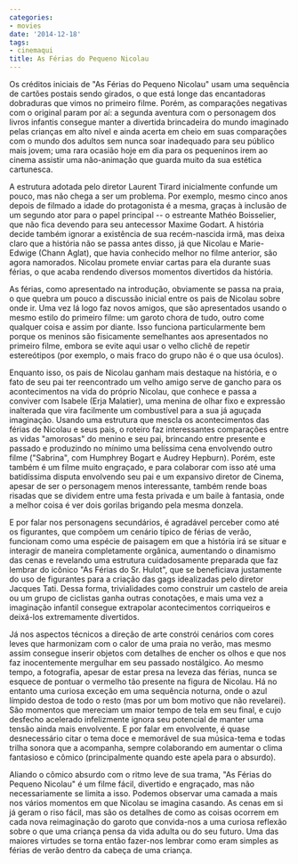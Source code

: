 ```yaml
---
categories:
- movies
date: '2014-12-18'
tags:
- cinemaqui
title: As Férias do Pequeno Nicolau
---
```


Os créditos iniciais de "As Férias do Pequeno Nicolau" usam uma sequência de cartões postais sendo girados, o que está longe das encantadoras dobraduras que vimos no primeiro filme. Porém, as comparações negativas com o original param por aí: a segunda aventura com o personagem dos livros infantis consegue manter a divertida brincadeira do mundo imaginado pelas crianças em alto nível e ainda acerta em cheio em suas comparações com o mundo dos adultos sem nunca soar inadequado para seu público mais jovem; uma rara ocasião hoje em dia para os pequeninos irem ao cinema assistir uma não-animação que guarda muito da sua estética cartunesca.

A estrutura adotada pelo diretor Laurent Tirard inicialmente confunde um pouco, mas não chega a ser um problema. Por exemplo, mesmo cinco anos depois de filmado a idade do protagonista é a mesma, graças à inclusão de um segundo ator para o papel principal -- o estreante Mathéo Boisselier, que não fica devendo para seu antecessor Maxime Godart. A história decide também ignorar a existência de sua recém-nascida irmã, mas deixa claro que a história não se passa antes disso, já que Nicolau e Marie-Edwige (Chann Aglat), que havia conhecido melhor no filme anterior, são agora namorados. Nicolau promete enviar cartas para ela durante suas férias, o que acaba rendendo diversos momentos divertidos da história.

As férias, como apresentado na introdução, obviamente se passa na praia, o que quebra um pouco a discussão inicial entre os pais de Nicolau sobre onde ir. Uma vez lá logo faz novos amigos, que são apresentados usando o mesmo estilo do primeiro filme: um garoto chora de tudo, outro come qualquer coisa e assim por diante. Isso funciona particularmente bem porque os meninos são fisicamente semelhantes aos apresentados no primeiro filme, embora se evite aqui usar o velho clichê de repetir estereótipos (por exemplo, o mais fraco do grupo não é o que usa óculos).

Enquanto isso, os pais de Nicolau ganham mais destaque na história, e o fato de seu pai ter reencontrado um velho amigo serve de gancho para os acontecimentos na vida do próprio Nicolau, que conhece e passa a conviver com Isabele (Erja Malatier), uma menina de olhar fixo e expressão inalterada que vira facilmente um combustível para a sua já aguçada imaginação. Usando uma estrutura que mescla os acontecimentos das férias de Nicolau e seus pais, o roteiro faz interessantes comparações entre as vidas "amorosas" do menino e seu pai, brincando entre presente e passado e produzindo no mínimo uma belíssima cena envolvendo outro filme ("Sabrina", com Humphrey Bogart e Audrey Hepburn). Porém, este também é um filme muito engraçado, e para colaborar com isso até uma batidíssima disputa envolvendo seu pai e um expansivo diretor de Cinema, apesar de ser o personagem menos interessante, também rende boas risadas que se dividem entre uma festa privada e um baile à fantasia, onde a melhor coisa é ver dois gorilas brigando pela mesma donzela.

E por falar nos personagens secundários, é agradável perceber como até os figurantes, que compõem um cenário típico de férias de verão, funcionam como uma espécie de paisagem em que a história irá se situar e interagir de maneira completamente orgânica, aumentando o dinamismo das cenas e revelando uma estrutura cuidadosamente preparada que faz lembrar do icônico "As Férias do Sr. Hulot", que se beneficiava justamente do uso de figurantes para a criação das gags idealizadas pelo diretor Jacques Tati. Dessa forma, trivialidades como construir um castelo de areia ou um grupo de ciclistas ganha outras conotações, e mais uma vez a imaginação infantil consegue extrapolar acontecimentos corriqueiros e deixá-los extremamente divertidos.

Já nos aspectos técnicos a direção de arte constrói cenários com cores leves que harmonizam com o calor de uma praia no verão, mas mesmo assim consegue inserir objetos com detalhes de encher os olhos e que nos faz inocentemente mergulhar em seu passado nostálgico. Ao mesmo tempo, a fotografia, apesar de estar presa na leveza das férias, nunca se esquece de pontuar o vermelho tão presente na figura de Nicolau. Há no entanto uma curiosa exceção em uma sequência noturna, onde o azul límpido destoa de todo o resto (mas por um bom motivo que não revelarei). São momentos que mereciam um maior tempo de tela em seu final, e cujo desfecho acelerado infelizmente ignora seu potencial de manter uma tensão ainda mais envolvente. E por falar em envolvente, é quase desnecessário citar o tema doce e memorável de sua música-tema e todas trilha sonora que a acompanha, sempre colaborando em aumentar o clima fantasioso e cômico (principalmente quando este apela para o absurdo).

Aliando o cômico absurdo com o ritmo leve de sua trama, "As Férias do Pequeno Nicolau" é um filme fácil, divertido e engraçado, mas não necessariamente se limita a isso. Podemos observar uma camada a mais nos vários momentos em que Nicolau se imagina casando. As cenas em si já geram o riso fácil, mas são os detalhes de como as coisas ocorrem em cada nova reimaginação do garoto que convida-nos a uma curiosa reflexão sobre o que uma criança pensa da vida adulta ou do seu futuro. Uma das maiores virtudes se torna então fazer-nos lembrar como eram simples as férias de verão dentro da cabeça de uma criança.
